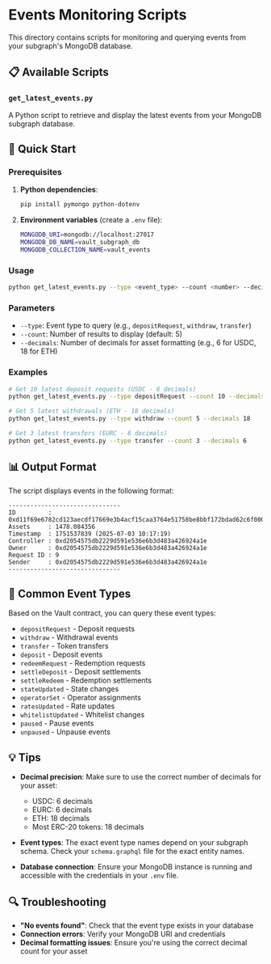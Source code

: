 # Events Monitoring Scripts

This directory contains scripts for monitoring and querying events from your subgraph's MongoDB database.

## 📋 Available Scripts

### `get_latest_events.py`

A Python script to retrieve and display the latest events from your MongoDB subgraph database.

## 🚀 Quick Start

### Prerequisites

1. **Python dependencies**:
   ```bash
   pip install pymongo python-dotenv
   ```

2. **Environment variables** (create a `.env` file):
   ```bash
   MONGODB_URI=mongodb://localhost:27017
   MONGODB_DB_NAME=vault_subgraph_db
   MONGODB_COLLECTION_NAME=vault_events
   ```

### Usage

```bash
python get_latest_events.py --type <event_type> --count <number> --decimals <decimals>
```

### Parameters

- `--type`: Event type to query (e.g., `depositRequest`, `withdraw`, `transfer`)
- `--count`: Number of results to display (default: 5)
- `--decimals`: Number of decimals for asset formatting (e.g., 6 for USDC, 18 for ETH)

### Examples

```bash
# Get 10 latest deposit requests (USDC - 6 decimals)
python get_latest_events.py --type depositRequest --count 10 --decimals 6

# Get 5 latest withdrawals (ETH - 18 decimals)
python get_latest_events.py --type withdraw --count 5 --decimals 18

# Get 3 latest transfers (EURC - 6 decimals)
python get_latest_events.py --type transfer --count 3 --decimals 6
```

## 📊 Output Format

The script displays events in the following format:

```
-------------------------------
ID         : 0xd11f69e6782cd123aecdf17669e3b4acf15caa3764e51758be8bbf172bdad62c6f000000
Assets     : 1478.084356
Timestamp  : 1751537839 (2025-07-03 10:17:19)
Controller : 0xd2054575db2229d591e536e6b3d483a426924a1e
Owner      : 0xd2054575db2229d591e536e6b3d483a426924a1e
Request ID : 9
Sender     : 0xd2054575db2229d591e536e6b3d483a426924a1e
-------------------------------
```

## 🔧 Common Event Types

Based on the Vault contract, you can query these event types:

- `depositRequest` - Deposit requests
- `withdraw` - Withdrawal events
- `transfer` - Token transfers
- `deposit` - Deposit events
- `redeemRequest` - Redemption requests
- `settleDeposit` - Deposit settlements
- `settleRedeem` - Redemption settlements
- `stateUpdated` - State changes
- `operatorSet` - Operator assignments
- `ratesUpdated` - Rate updates
- `whitelistUpdated` - Whitelist changes
- `paused` - Pause events
- `unpaused` - Unpause events

## 💡 Tips

- **Decimal precision**: Make sure to use the correct number of decimals for your asset:
  - USDC: 6 decimals
  - EURC: 6 decimals
  - ETH: 18 decimals
  - Most ERC-20 tokens: 18 decimals

- **Event types**: The exact event type names depend on your subgraph schema. Check your `schema.graphql` file for the exact entity names.

- **Database connection**: Ensure your MongoDB instance is running and accessible with the credentials in your `.env` file.

## 🔍 Troubleshooting

- **"No events found"**: Check that the event type exists in your database
- **Connection errors**: Verify your MongoDB URI and credentials
- **Decimal formatting issues**: Ensure you're using the correct decimal count for your asset 
